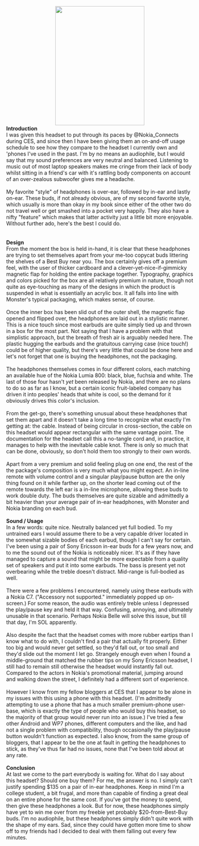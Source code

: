 

<div class="separator" style="clear: both; text-align: center;"><a href="http://4.bp.blogspot.com/-Ruq7ciE15SE/TyLd8m-qlbI/AAAAAAAABH8/pJ2Hou1xYbI/s1600/WP_000072.jpg" imageanchor="1" style="margin-left: 1em; margin-right: 1em;"><img border="0" height="320" src="http://4.bp.blogspot.com/-Ruq7ciE15SE/TyLd8m-qlbI/AAAAAAAABH8/pJ2Hou1xYbI/s320/WP_000072.jpg" width="240" /></a></div><b>Introduction</b><br />I was given this headset to put through its paces by @Nokia_Connects during CES, and since then I have been giving them an on-and-off usage schedule to see how they compare to the headset I currently own and 'phones I've used in the past. I'm by no means an audiophile, but I would say that my sound preferences are very neutral and balanced. Listening to music out of most laptop speakers makes me cringe from their lack of body whilst sitting in a friend's car with it's rattling body components on account of an over-zealous subwoofer gives me a headache.<br /><br />My favorite "style" of headphones is over-ear, followed by in-ear and lastly on-ear. These buds, if not already obvious, are of my second favorite style, which usually is more than okay in my book since either of the other two do not travel well or get smashed into a pocket very happily. They also have a nifty "feature" which makes that latter activity just a little bit more enjoyable. Without further ado, here's the best I could do.<br /><a name='more'></a><br /><br /><b>Design</b><br />From the moment the box is held in-hand, it is clear that these headphones are trying to set themselves apart from your me-too copycat buds littering the shelves of a Best Buy near you. The box certainly gives off a premium feel, with the user of thicker cardboard and a clever-yet-nice-if-gimmicky magnetic flap for holding the entire package together. Typography, graphics and colors picked for the box are all relatively premium in nature, though not quite as eye-touching as many of the designs in which the product is suspended in what is essentially an acrylic box. It all falls into line with Monster's typical packaging, which makes sense, of course.<br /><br />Once the inner box has been slid out of the outer shell, the magnetic flap opened and flipped over, the headphones are laid out in a stylistic manner. This is a nice touch since most earbuds are quite simply tied up and thrown in a box for the most part. Not saying that I have a problem with that simplistic approach, but the breath of fresh air is arguably needed here. The plastic hugging the earbuds and the gratuitous carrying case (nice touch!) could be of higher quality, but there's very little that could be done here and let's not forget that one is buying the headphones, not the packaging.<br /><br />The headphones themselves comes in four different colors, each matching an available hue of the Nokia Lumia 800: black, blue, fuchsia and white. The last of those four hasn't <i>yet</i> been released by Nokia, and there are no plans to do so as far as I know, but a certain iconic fruit-labeled company has driven it into peoples' heads that white is cool, so the demand for it obviously drives this color's inclusion.<br /><br />From the get-go, there's something unusual about these headphones that set them apart and it doesn't take a long time to recognize what exactly I'm getting at: the cable. Instead of being circular in cross-section, the cable on this headset would appear rectangular with the same vantage point. The documentation for the headset call this a no-tangle cord and, in practice, it manages to help with the inevitable cable knot. There is only so much that can be done, obviously, so don't hold them too strongly to their own words.<br /><br />Apart from a very premium and solid feeling plug on one end, the rest of the the package's composition is very much what you might expect. An in-line remote with volume control and a singular play/pause button are the only thing found on it while farther up, on the shorter lead coming out of the remote towards the left ear is a in-line microphone, allowing these buds to work double duty. The buds themselves are quite sizable and admittedly a bit heavier than your average pair of in-ear headphones, with Monster and Nokia branding on each bud.<br /><br /><b>Sound / Usage</b><br />In a few words: quite nice. Neutrally balanced yet full bodied. To my untrained ears I would assume there to be a very capable driver located in the somewhat sizable bodies of each earbud, though I can't say for certain. I've been using a pair of Sony Ericsson in-ear buds for a few years now, and to me the sound out of the Nokia is noticeably nicer. It's as if they have managed to capture a sound that might be more expectable from a quality set of speakers and put it into some earbuds. The bass is present yet not overbearing while the treble doesn't distract. Mid-range is full-bodied as well.<br /><br />There were a few problems I encountered, namely using these earbuds with a Nokia C7. ("Accessory not supported." immediately popped up on-screen.) For some reason, the audio was entirely treble unless I depressed the play/pause key and held it that way. Confusing, annoying, and ultimately unusable in that scenario. Perhaps Nokia Belle will solve this issue, but till that day, I'm SOL apparently.<br /><br />Also despite the fact that the headset comes with more rubber eartips than I know what to do with, I couldn't find a pair that actually fit properly. Either too big and would never get settled, so they'd fall out, or too small and they'd slide out the moment I let go. Strangely enough even when I found a middle-ground that matched the rubber tips on my Sony Ericsson headset, I still had to remain still otherwise the headset would instantly fall out. Compared to the actors in Nokia's promotional material, jumping around and walking down the street, I definitely had a different sort of experience.<br /><br />However I know from my fellow bloggers at CES that I appear to be alone in my issues with this using a phone with this headset. (I'm admittedly attempting to use a phone that has a much smaller premium-phone user-base, which is exactly the type of people who would buy this headset, so the majority of that group would never run into an issue.) I've tried a few other Android and WP7 phones, different computers and the like, and had not a single problem with compatibility, though occasionally the play/pause button wouldn't function as expected. I also know, from the same group of bloggers, that I appear to be the one at fault in getting the headphones to stick, as they've thus far had no issues, none that I've been told about at any rate.<br /><br /><b>Conclusion</b><br />At last we come to the part everybody is waiting for. What do I say about this headset? Should one buy them? For me, the answer is no. I simply can't justify spending $135 on a pair of in-ear headphones. Keep in mind I'm a college student, a bit frugal, and more than capable of finding a great deal on an entire phone for the same cost. If you've got the money to spend, then give these headphones a look. But for now, these headphones simply have yet to win me over from my freebie yet probably $20-from-Best-Buy buds. I'm no audiophile, but these headphones simply didn't quite work with the shape of my ears. Sad, since they could have gotten more time to show off to my friends had I decided to deal with them falling out every few minutes.<b>&nbsp;</b> <br /><br /><br />